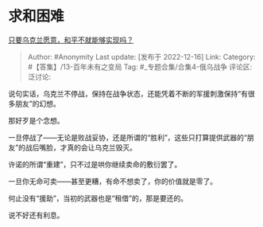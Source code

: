 # 求和困难
[只要乌克兰愿意，和平不就能够实现吗？](https://www.zhihu.com/question/540807115/answer/2803139237)

> Author: #Anonymity
> Last update: [发布于 2022-12-16]
> Link:
> Category: #【答集】/13-百年未有之变局
> Tag: #_专题合集/合集4-俄乌战争 
> 评论区:
> 泛讨论:

说句实话，乌克兰不停战，保持在战争状态，还能凭着不断的军援刺激保持“有很多朋友”的幻想。

那好歹是个念想。

一旦停战了——无论是败战妥协，还是所谓的“胜利”，这些只打算提供武器的“朋友”的战后嘴脸，才真的会让乌克兰毁灭。

许诺的所谓“重建”，只不过是哄你继续卖命的敷衍罢了。

一旦你无命可卖——甚至更糟，有命不想卖了，你的价值就是零了。

何止没有“援助”，当初的武器也是“租借”的，那是要还的。

说不好还有利息。

